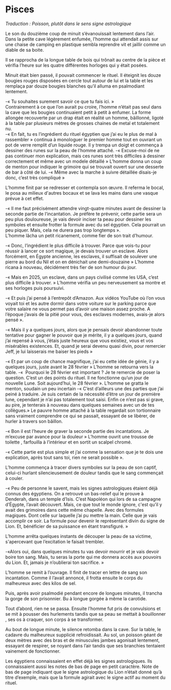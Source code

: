 # Pisces

*Traduction : Poisson, plutôt dans le sens signe astrologique*

Le son du douzième coup de minuit s’évanouissait lentement dans l’air.  Dans la petite cave légèrement enfumée, l’homme qui attendait assis sur une chaise de camping en plastique sembla reprendre vit et jaillir comme un diable de sa boite. 

Il se rapprocha de la longue table de bois qui trônait au centre de la pièce et vérifia l’heure sur les quatre différentes horloges qui y était posées. 

Minuit était bien passé, il pouvait commencer le rituel. Il éteignit les douze bougies rouges disposées en cercle tout autour de lui et la table et  les remplaça par douze bougies blanches qu’il alluma en psalmodiant lentement. 

-« Tu souhaites surement savoir ce que tu fais ici. »    
Contrairement à ce que l’on aurait pu croire, l’homme n’était pas seul dans la cave que les bougies continuaient  petit à petit à enfumer. La forme allongée recouverte par un drap était en réalité un homme, bâillonné, ligoté à la table par plusieurs mètres de grosses chaines de metal et totalement nu.  
-« En fait, tu es l’ingrédient du rituel égyptien que j’ai eu le plus de mal à rassembler » continua à monologuer le premier homme tout en ouvrant un pot de verre remplit d’un liquide rouge. Il y trempa un doigt et commença à dessiner des runes sur la peau de l’homme attaché. 
-« Excuse-moi de ne pas continuer mon explication, mais ces runes sont très difficiles à dessiner correctement et même avec un modele détaillé » L’homme donna un coup de menton pour indiquer le grimoire qui se trouvait ouvert sur une desserte de bar à côté de lui. 
-« Même avec la marche à suivre détaillée  disais-je donc, c’est très compliqué »  
  
L’homme finit par se redresser et contempla son œuvre. Il referma le bocal, le posa au milieux d'autres bocaux et se lava les mains dans une vasque prévue à cet effet. 

-« Il me faut précisément attendre vingt-quatre minutes avant de dessiner la seconde partie de l’incantation. Je préfère te prévenir, cette partie sera un peu plus douloureuse, je vais devoir inciser ta peau pour dessiner les symboles et ensuite frotter la formule avec du sel égyptien. Cela pourrait un peu piquer. Mais, cela ne durera pas trop longtemps ».  
L’homme lâcha un petit ricanement, comme fier de son trait d’humour. 

-« Donc, l’ingrédient le plus difficile à trouver. Parce que vois-tu pour réussir à lancer ce sort magique, je devais trouver un esclave. Alors forcément, en Égypte ancienne, les esclaves, il suffisait de soulever une pierre au bord du Nil et on en dénichait une demi-douzaine » L’homme ricana à nouveau, décidément très fier de son humour du jour. 

-« Mais en 2025, un esclave, dans un pays civilisé comme les USA, c’est plus difficile à trouver. » L’homme vérifia un peu nerveusement sa montre et ses horloges  puis poursuivi. 

-« Et puis j’ai pensé à l’entrepôt d’Amazon. Aux vidéos YouTube où l’on vous voyait toi et les autre dormir dans votre voiture sur le parking parce que votre salaire ne vous permet pas d’avoir une maison assez proche. A l’époque j’avais de la pitié pour vous, des esclaves modernes, avais-je alors pensé ». 

-« Mais il y a quelques jours, alors que je pensais devoir abandonner toute tentative pour gagner le pouvoir que je mérite, il y a quelques jours, quand j’ai repensé à vous, j’étais juste heureux que vous existiez, vous et vos misérables existences. Et, quand je serai devenu quasi divin, pour remercier Jeff, je lui laisserais me baiser les pieds » 

-« Et par un coup de chance magnifique, j’ai eu cette idée de génie, il y a quelques jours, juste avant le 28 février » L’homme se retourna vers la table. 
-«  Pourquoi le 28 février est important ? Je te remercie de poser la question. C’est un des points du rituel. Il ne fonctionne qu’un jour de nouvelle Lune. Soit aujourd’hui, le 28 février ». L’homme se gratta le menton, soudain un peu incertain
-« C’est d’ailleurs une des parties que j’ai peiné à traduire. Je suis certain de la nécessité d’être un jour de première lune, cependant je n’ai pas totalement tout saisi. Enfin ce n’est pas si grave, au pire, je tenterais à nouveau dans quelques semaines avec un de tes collègues.» 
Le pauvre homme attaché à la table regardait son tortionnaire sans vraiment comprendre ce qui se passait, essayant de se libérer, de hurler à travers son bâillon.

-« Bon il est l’heure de graver la seconde partie des incantations. Je m’excuse par avance pour la douleur » L’homme ouvrit une trousse de toilette , farfouilla à l’intérieur et en sortit un scalpel chromé. 

-« Cette partie est plus simple et j’ai comme la sensation que je te dois une explication, après tout sans toi, rien ne serait possible ». 

L’homme commença à tracer divers symboles sur la peau de son captif, celui-ci hurlant silencieusement de douleur tandis que le sang commençait à couler. 

-« Peu de personne le savent, mais les signes astrologiques étaient déjà connus des égyptiens. On a retrouvé un bas-relief qui le prouve à Denderah, dans un temple d’Isis. C’est Napoléon qui lors de sa campagne d’Égypte, l’avait découvert. Mais, ce que tout le monde ignore, c'est qu’il y avait des grimoires dans cette même chapelle. Avec des formules magiques. Dont celle sur laquelle j’ai pu mettre la main. Celle que je vais accomplir ce soir. La formule pour devenir le représentant divin du signe de Lion. Et, bénéficier de sa puissance en étant transfiguré. » 

L’homme arrêta quelques instants de découper la peau de sa victime, s'apercevant que l’excitation le faisait trembler. 

-«Alors oui, dans quelques minutes tu vas devoir mourrir et je vais devoir boire ton sang. Mais, tu seras la porte qui me donnera accès aux pouvoirs du Lion. Et, jamais je n’oublierai ton sacrifice. » 

L’homme se remit à l’ouvrage. Il finit de tracer en lettre de sang son incantation. Comme il l’avait annoncé, il frotta ensuite le corps du malheureux avec des kilos de sel. 

Puis, après avoir psalmodié pendant encore de longues minutes, il trancha la gorge de son prisonnier. Bu à longue gorgée à même la carotide.

Tout d’abord, rien ne se passa.  Ensuite l’homme fut pris de convulsions et se mit à pousser des hurlements tandis que sa peau se mettait à bouillonner , ses os à craquer, son corps à se transformer. 

Au bout de longue minute, le silence retomba dans la cave. Sur la table, le cadavre du malheureux supplicié refroidissait. Au sol, un poisson géant de deux mètres avec des bras et de minuscules jambes agonisait lentement, essayant de respirer, se noyant dans l’air tandis que ses branchies tentaient vainement de fonctionner. 

Les égyptiens connaissaient en effet déjà les signes astrologiques. Ils connaissaient aussi les notes de bas de page en petit caractère. Note de bas de page indiquant que le signe astrologique du Lion n’était donné qu’à titre d’exemple, mais que la formule agirait avec le signe actif au moment du rituel. 


 